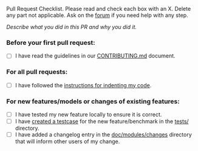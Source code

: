 Pull Request Checklist. Please read and check each box with an X. Delete any part not applicable. Ask on the [forum](https://community.geodynamics.org/c/aspect) if you need help with any step.

*Describe what you did in this PR and why you did it.*

### Before your first pull request:

* [ ] I have read the guidelines in our [CONTRIBUTING.md](../blob/main/CONTRIBUTING.md) document.

### For all pull requests:

* [ ] I have followed the [instructions for indenting my code](../blob/main/CONTRIBUTING.md#making-aspect-better).

### For new features/models or changes of existing features:

* [ ] I have tested my new feature locally to ensure it is correct.
* [ ] I have [created a testcase](http://www.math.clemson.edu/~heister/manual.pdf#sec%3Awriting_tests) for the new feature/benchmark in the [tests/](../blob/main/tests/) directory.
* [ ] I have added a changelog entry in the [doc/modules/changes](../blob/main/doc/modules/changes) directory that will inform other users of my change.

